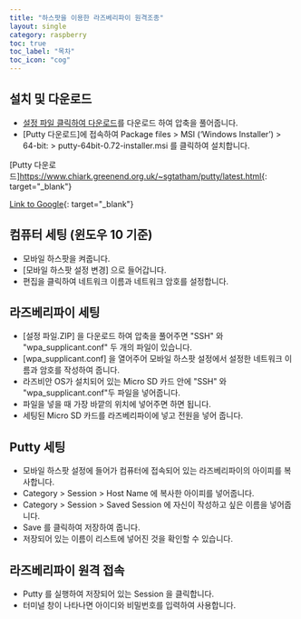 ```yaml
---
title: "하스팟을 이용한 라즈베리파이 원격조종"
layout: single
category: raspberry
toc: true
toc_label: "목차"
toc_icon: "cog"
---
```


## 설치 및 다운로드
* [설정 파일 클릭하여 다운로드]를 다운로드 하여 압축을 풀어줍니다.
* [Putty 다운로드]에 접속하여 Package files > MSI (‘Windows Installer’) > 64-bit: > putty-64bit-0.72-installer.msi 를 클릭하여 설치합니다.

[설정 파일 클릭하여 다운로드]: https://github.com/junghyunseo0105/docupad/files/3537874/default.zip
[Putty 다운로드]https://www.chiark.greenend.org.uk/~sgtatham/putty/latest.html{: target="_blank"}

[Link to Google](https://www.chiark.greenend.org.uk/~sgtatham/putty/latest.html){: target="_blank"}

## 컴퓨터 세팅 (윈도우 10 기준)
* 모바일 하스팟을 켜줍니다.
* [모바일 하스팟 설정 변경] 으로 들어갑니다.
* 편집을 클릭하여 네트워크 이름과 네트워크 암호를 설정합니다.

## 라즈베리파이 세팅
* [설정 파일.ZIP] 을 다운로드 하여 압축을 풀어주면 "SSH" 와 "wpa_supplicant.conf" 두 개의 파일이 있습니다.
* [wpa_supplicant.conf] 을 열어주어 모바일 하스팟 설정에서 설정한 네트워크 이름과 암호를 작성하여 줍니다.
* 라즈비안 OS가 설치되어 있는 Micro SD 카드 안에 "SSH" 와 "wpa_supplicant.conf"두 파일을 넣어줍니다.
* 파일을 넣을 때 가장 바깥의 위치에 넣어주면 하면 됩니다.
* 세팅된 Micro SD 카드를 라즈베리파이에 넣고 전원을 넣어 줍니다.

## Putty 세팅
* 모바일 하스팟 설정에 들어가 컴퓨터에 접속되어 있는 라즈베리파이의 아이피를 복사합니다.
* Category > Session > Host Name 에 복사한 아이피를 넣어줍니다.
* Category > Session > Saved Session 에 자신이 작성하고 싶은 이름을 넣어줍니다.
* Save 를 클릭하여 저장하여 줍니다.
* 저장되어 있는 이름이 리스트에 넣어진 것을 확인할 수 있습니다.

## 라즈베리파이 원격 접속
* Putty 를 실행하여 저장되어 있는 Session 을 클릭합니다.
* 터미널 창이 나타나면 아이디와 비밀번호를 입력하여 사용합니다.
